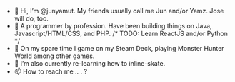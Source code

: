 - 👋 Hi, I’m @junyamut. My friends usually call me Jun and/or Yamz. Jose will do, too.
- 👀 A programmer by profession. Have been building things on Java, Javascript/HTML/CSS, and PHP. /* TODO: Learn ReactJS and/or Python */
- 🌱 On my spare time I game on my Steam Deck, playing Monster Hunter World among other games.
- 💞️ I’m also currently re-learning how to inline-skate.
- 📫 How to reach me .. . ?

<!---
junyamut/junyamut is a ✨ special ✨ repository because its `README.md` (this file) appears on your GitHub profile.
You can click the Preview link to take a look at your changes.
--->
